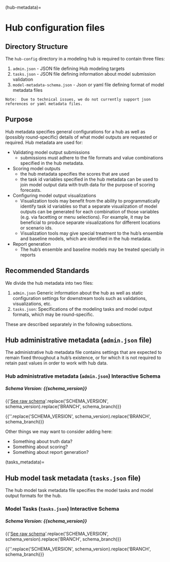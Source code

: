 (hub-metadata)=
# Hub configuration files

## Directory Structure
The `hub-config` directory in a modeling hub is required to contain three files:
   1. `admin.json` - JSON  file defining Hub modeling targets
   2. `tasks.json` - JSON file defining information about model submission validation
   3. `model-metadata-schema.json` - Json or yaml file defining format of model metadata files

```{caution}
Note:  Due to technical issues, we do not currently support json references or yaml metadata files.
```


## Purpose
Hub metadata specifies general configurations for a hub as well as (possibly round-specific) details of what model outputs are requested or required. Hub metadata are used for:
* Validating model output submissions
   * submissions must adhere to the file formats and value combinations specified in the hub metadata.
* Scoring model outputs
   * the hub metadata specifies the scores that are used
   * the task id variables specified in the hub metadata can be used to join model output data with truth data for the purpose of scoring forecasts.
* Configuring model output visualizations
   * Visualization tools may benefit from the ability to programmatically identify task id variables so that a separate visualization of model outputs can be generated for each combination of those variables (e.g. via facetting or menu selections). For example, it may be beneficial to produce separate visualizations for different locations or scenario ids.
   * Visualization tools may give special treatment to the hub’s ensemble and baseline models, which are identified in the hub metadata.
* Report generation
   * The hub’s ensemble and baseline models may be treated specially in reports

## Recommended Standards
We divide the hub metadata into two files:
1. `admin.json` Generic information about the hub as well as static configuration settings for downstream tools such as validations, visualizations, etc.
2. `tasks.json`: Specifications of the modeling tasks and model output formats, which may be round-specific.

These are described separately in the following subsections.

## Hub administrative metadata (`admin.json` file)

The administrative hub metadata file contains settings that are expected to remain fixed throughout a hub’s existence, or for which it is not required to retain past values in order to work with hub data.

### Hub administrative metadata (`admin.json`) Interactive Schema

##### Schema Version: {{schema_version}}
{{'[See raw schema](https://raw.githubusercontent.com/Infectious-Disease-Modeling-Hubs/schemas/BRANCH/SCHEMA_VERSION/admin-schema.json)'.replace('SCHEMA_VERSION', schema_version).replace('BRANCH', schema_branch)}}

{{'<script src="../_static/docson/widget.js" data-schema="https://raw.githubusercontent.com/Infectious-Disease-Modeling-Hubs/schemas/BRANCH/SCHEMA_VERSION/admin-schema.json"></script>'.replace('SCHEMA_VERSION', schema_version).replace('BRANCH', schema_branch)}}


   Other things we may want to consider adding here:
* Something about truth data?
* Something about scoring?
* Something about report generation?

(tasks_metadata)=
## Hub model task metadata (`tasks.json` file)
The hub model task metadata file specifies the model tasks and model output formats for the hub. 

### Model Tasks (`tasks.json`) Interactive Schema

##### Schema Version: {{schema_version}}
{{'[See raw schema](https://raw.githubusercontent.com/Infectious-Disease-Modeling-Hubs/schemas/BRANCH/SCHEMA_VERSION/tasks-schema.json)'.replace('SCHEMA_VERSION', schema_version).replace('BRANCH', schema_branch)}}

{{'<script src="../_static/docson/widget.js" data-schema="https://raw.githubusercontent.com/Infectious-Disease-Modeling-Hubs/schemas/BRANCH/SCHEMA_VERSION/tasks-schema.json"></script>'.replace('SCHEMA_VERSION', schema_version).replace('BRANCH', schema_branch)}}

